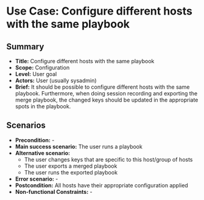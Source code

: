 # Use Case: Configure different hosts with the same playbook

## Summary

- **Title:** Configure different hosts with the same playbook
- **Scope:** Configuration
- **Level:** User goal
- **Actors:** User (usually sysadmin)
- **Brief:** It should be possible to configure different hosts with the same playbook. 
  Furthermore, when doing session recording and exporting the merge playbook, the changed keys should be updated in the appropriate spots in the playbook.

## Scenarios

- **Precondition:** -
- **Main success scenario:** The user runs a playbook
- **Alternative scenario:** 
  - The user changes keys that are specific to this host/group of hosts
  - The user exports a merged playbook
  - The user runs the exported playbook
- **Error scenario:** -
- **Postcondition:** All hosts have their appropriate configuration applied
- **Non-functional Constraints:** -

